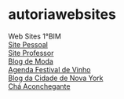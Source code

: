 # autoriawebsites
Web Sites 1°BIM
<br> <a href="https://eduardaaugusta.github.io/sitepessoal/index.html">Site Pessoal</a>
<br> <a href="https://eduardaaugusta.github.io/siteprofessor/index.html">Site Professor</a>
<br> <a href="https://eduardaaugusta.github.io/blogdemoda/index.html">Blog de Moda</a>
<br> <a href="https://eduardaaugusta.github.io/festivaldevinho/index.html">Agenda Festival de Vinho</a>
<br> <a href="https://eduardaaugusta.github.io/blogdacidadedenovayork/index.html">Blog da Cidade de Nova York</a>
<br> <a href="https://eduardaaugusta.github.io/chaaconchegante/index.html">Chá Aconchegante</a>
